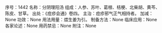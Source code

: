 序号：1442
名称：分阴理阳汤
组成：人参、苏叶、葛根、桔梗、北柴胡、黄芩、陈皮、甘草。
出处：《痘疹会通》卷四。
主治：痘疹邪气正气相持者。
加减：None
功效：None
用法用量：煨生姜为引。
制备方法：None
临床应用：None
各家论述：None
用药禁忌：None
附注：None
